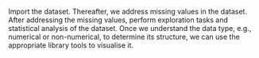Import the dataset.
Thereafter, we address missing values in the dataset.
After addressing the missing values, perform exploration tasks and statistical analysis of the dataset. 
Once we understand the data type, e.g., numerical or non-numerical, to determine its structure, we can use the appropriate library tools to visualise it.
